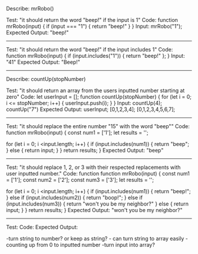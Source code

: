 Describe: mrRobo()

Test: "it should return the word "beep!" if the input is 1"
Code: function mrRobo(input) {
  if (input === "1") {
    return "beep!"
  } 
}
Input: mrRobo("1");
Expected Output: "beep!"
_________________________________________
Test: "it should return the word "beep!" if the input includes 1"
Code: function mrRobo(input) {
  if (input.includes("1")) {
    return "beep!"
  };
}
Input: "41"
Expected Output: "Beep!"
_________________________________________
Describe: countUp(stopNumber)

Test: "it should return an array from the users inputted number starting at zero"
Code: let userInput = [];
function countUp(stopNumber) {
  for (let i = 0; i <= stopNumber; i++) {
    userInput.push(i);
  }
}
Input: countUp(4); countUp("7")
Expected Output: userInput; [0,1,2,3,4]; [0,1,2,3,4,5,6,7];

_________________________________________
Test: "it should replace the entire number "15" with the word "beep""
Code: function mrRobo(input) {
  const num1 = ['1'];
  let results = ''; 
  
  for (let i = 0; i <input.length; i++) {
    if (input.includes(num1)) {
      return "beep";
    } else {
      return input; 
    }
  }
  return results;
}
Expected Output: "beep"
_________________________________________

Test: "it should replace 1, 2, or 3 with their respected replacements with user inputted number."
Code: 
function function mrRobo(input) {
  const num1 = ['1'];
  const num2 = ['2'];
  const num3 = ['3'];
  let results = ''; 
  
  for (let i = 0; i <input.length; i++) {
    if (input.includes(num1)) {
      return "beep!";
    } else if (input.includes(num2)) {
      return "boop!"; 
    } else if (input.includes(num3)) {
      return "won't you be my neighbor?"
    } else {
      return input; 
    }
  }
  return results;
}
Expected Output: "won't you be my neighbor?"
________________________________________

Test: 
Code: 
Expected Output: 





-turn string to number? or keep as string? - can turn string to array easily
-counting up from 0 to inputted number
-turn input into array?